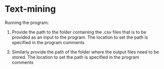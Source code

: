 # Text-mining

Running the program:

1) Provide the path to the folder containing the .csv files that is to be provided as an input to the program. The location to set the path is specified in the program comments

2) Similarly provide the path of the folder where the output files need to be stored. The location to set the path is specified in the program comments
